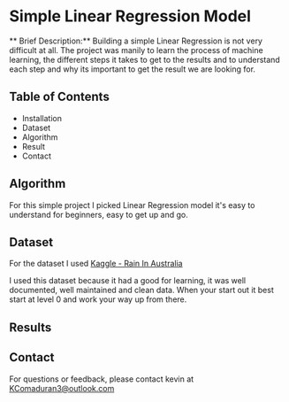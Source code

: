 # Simple Linear Regression Model
** Brief Description:**
Building a simple Linear Regression is not very difficult at all. The project was manily to learn the process of machine learning, the different steps it takes to get to the results and to understand each step and why its important to get the result we are looking for.


## Table of Contents 

- Installation
- Dataset
- Algorithm
- Result
- Contact


## Algorithm
For this simple project I picked Linear Regression model it's easy to understand for beginners, easy to get up and go. 

## Dataset 
For the dataset I used [Kaggle - Rain In Australia](https://www.kaggle.com/datasets/jsphyg/weather-dataset-rattle-package)

I used this dataset because it had a good for learning, it was well documented, well maintained and clean data. When your start out it best start at level 0 and work your way up from there.

## Results 


## Contact 
For questions or feedback, please contact kevin at KComaduran3@outlook.com
